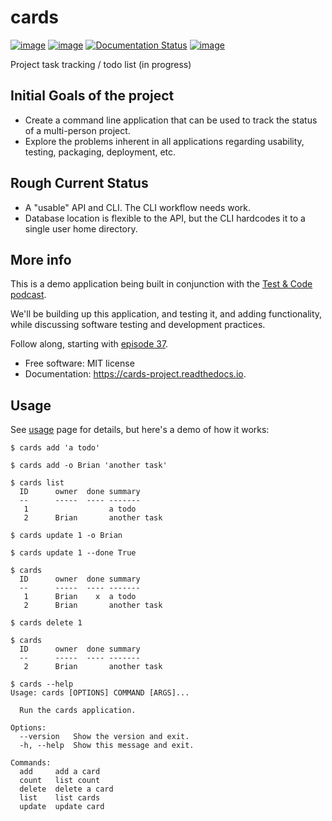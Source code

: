 cards
=====

[![image](https://img.shields.io/pypi/v/cards.svg)](https://pypi.python.org/pypi/cards)
[![image](https://github.com/okken/cards/workflows/CI/badge.svg?branch=master)](https://github.com/okken/cards/actions?workflow=CI)
[![Documentation Status](https://readthedocs.org/projects/cards-project/badge/?version=latest)](https://cards-project.readthedocs.io/en/latest/?badge=latest)
[![image](https://codecov.io/gh/okken/cards/branch/master/graph/badge.svg)](https://codecov.io/gh/okken/cards)

Project task tracking / todo list (in progress)


Initial Goals of the project
----------------------------

-   Create a command line application that can be used to track the
    status of a multi-person project.
-   Explore the problems inherent in all applications regarding
    usability, testing, packaging, deployment, etc.

Rough Current Status
--------------------

-   A \"usable\" API and CLI. The CLI workflow needs work.
-   Database location is flexible to the API, but the CLI hardcodes it
    to a single user home directory.

More info
---------

This is a demo application being built in conjunction with the [Test &
Code podcast](http://testandcode.com).

We\'ll be building up this application, and testing it, and adding
functionality, while discussing software testing and development
practices.

Follow along, starting with [episode 37](http://testandcode.com/37).

-   Free software: MIT license
-   Documentation: <https://cards-project.readthedocs.io>.

Usage
-----

See [usage](https://cards-project.readthedocs.io/en/latest/usage/) page
for details, but here\'s a demo of how it works:

    $ cards add 'a todo'

    $ cards add -o Brian 'another task'

    $ cards list
      ID      owner  done summary
      --      -----  ---- -------
       1                  a todo
       2      Brian       another task

    $ cards update 1 -o Brian

    $ cards update 1 --done True

    $ cards
      ID      owner  done summary
      --      -----  ---- -------
       1      Brian    x  a todo
       2      Brian       another task

    $ cards delete 1

    $ cards
      ID      owner  done summary
      --      -----  ---- -------
       2      Brian       another task

    $ cards --help
    Usage: cards [OPTIONS] COMMAND [ARGS]...

      Run the cards application.

    Options:
      --version   Show the version and exit.
      -h, --help  Show this message and exit.

    Commands:
      add     add a card
      count   list count
      delete  delete a card
      list    list cards
      update  update card
